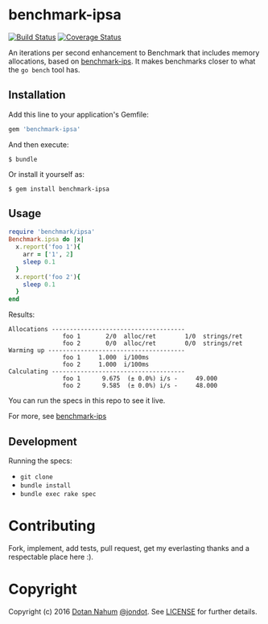 # benchmark-ipsa

[![Build Status](https://travis-ci.org/jondot/benchmark-ipsa.svg?branch=master)](https://travis-ci.org/jondot/benchmark-ipsa.svg)
[![Coverage Status](https://coveralls.io/repos/github/jondot/benchmark-ipsa/badge.svg?branch=master)](https://coveralls.io/github/jondot/benchmark-ipsa?branch=master)

An iterations per second enhancement to Benchmark that includes memory allocations,
based on [benchmark-ips](https://github.com/evanphx/benchmark-ips/). It makes benchmarks
closer to what the `go bench` tool has.


## Installation

Add this line to your application's Gemfile:

```ruby
gem 'benchmark-ipsa'
```

And then execute:

    $ bundle

Or install it yourself as:

    $ gem install benchmark-ipsa

## Usage

```ruby
require 'benchmark/ipsa'
Benchmark.ipsa do |x|
  x.report('foo 1'){
    arr = ['1', 2]
    sleep 0.1
  }
  x.report('foo 2'){
    sleep 0.1
  }
end
```

Results:

```
Allocations -------------------------------------
               foo 1       2/0  alloc/ret        1/0  strings/ret
               foo 2       0/0  alloc/ret        0/0  strings/ret
Warming up --------------------------------------
               foo 1     1.000  i/100ms
               foo 2     1.000  i/100ms
Calculating -------------------------------------
               foo 1      9.675  (± 0.0%) i/s -     49.000
               foo 2      9.585  (± 0.0%) i/s -     48.000
```


You can run the specs in this repo to see it live.

For more, see [benchmark-ips](https://github.com/evanphx/benchmark-ips/)

## Development

Running the specs:

* `git clone`
* `bundle install`
* `bundle exec rake spec`

# Contributing

Fork, implement, add tests, pull request, get my everlasting thanks and a respectable place here :).

# Copyright

Copyright (c) 2016 [Dotan Nahum](http://gplus.to/dotan) [@jondot](http://twitter.com/jondot). See [LICENSE](LICENSE.txt) for further details.

